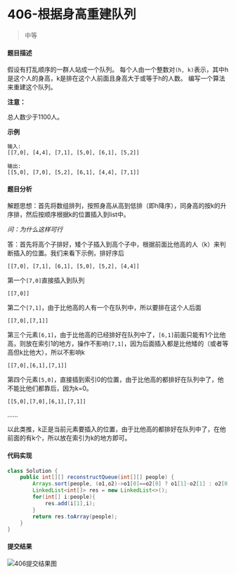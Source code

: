 # 406-根据身高重建队列

>中等  
>

#### 题目描述

假设有打乱顺序的一群人站成一个队列。 每个人由一个整数对`(h, k)`表示，其中h是这个人的身高，k是排在这个人前面且身高大于或等于h的人数。 编写一个算法来重建这个队列。

**注意：**

总人数少于1100人。

**示例**

```
输入:
[[7,0], [4,4], [7,1], [5,0], [6,1], [5,2]]

输出:
[[5,0], [7,0], [5,2], [6,1], [4,4], [7,1]]
```

#### 题目分析

解题思想：首先将数组排列，按照身高从高到低排（即h降序），同身高的按k的升序排，然后按顺序根据k的位置插入到list中。

*问：为什么这样可行*

答：首先将高个子排好，矮个子插入到高个子中，根据前面比他高的人（k）来判断插入的位置。我们来看下示例，排好序后

`[[7,0], [7,1], [6,1], [5,0], [5,2], [4,4]]`

第一个`[7,0]`直接插入到队列

`[[7,0]]`

第二个`[7,1]`，由于比他高的人有一个在队列中，所以要排在这个人后面

`[[7,0],[7,1]]`

第三个元素`[6,1]`，由于比他高的已经排好在队列中了，`[6,1]`前面只能有1个比他高，则放在索引1的地方，操作不影响`[7,1]`，因为后面插入都是比他矮的（或者等高但k比他大），所以不影响k

`[[7,0],[6,1],[7,1]]`

第四个元素`[5,0]`，直接插到索引0的位置，由于比他高的都排好在队列中了，他不能比他们都靠后，因为k=0。

`[[5,0],[7,0],[6,1],[7,1]]`

……

以此类推，k正是当前元素要插入的位置，由于比他高的都排好在队列中了，在他前面的有k个，所以放在索引为k的地方即可。





#### 代码实现

```java
class Solution {
    public int[][] reconstructQueue(int[][] people) {
        Arrays.sort(people, (o1,o2)->o1[0]==o2[0] ? o1[1]-o2[1] : o2[0]-o1[0]);
        LinkedList<int[]> res = new LinkedList<>();
        for(int[] i:people){
            res.add(i[1],i);
        }
        return res.toArray(people);
    }
}
```

#### 提交结果

![406提交结果图](https://github.com/hinkleung/leetcode/blob/main/406-根据身高重建队列/406-result1.png)